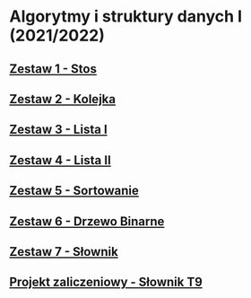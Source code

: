 # Algorytmy i struktury danych I (2021/2022)

## [Zestaw 1 - Stos](Zestaw%201%20-%20Stos)

## [Zestaw 2 - Kolejka](Zestaw%202%20-%20Kolejka)

## [Zestaw 3 - Lista I](Zestaw%203%20-%20Lista%20I)

## [Zestaw 4 - Lista II](Zestaw%204%20-%20Lista%20II)

## [Zestaw 5 - Sortowanie](Zestaw%205%20-%20Sortowanie)

## [Zestaw 6 - Drzewo Binarne](Zestaw%206%20-%20Drzewo%20Binarne)

## [Zestaw 7 - Słownik](Zestaw%207%20-%20Słownik)

## [Projekt zaliczeniowy - Słownik T9](Projekt)
